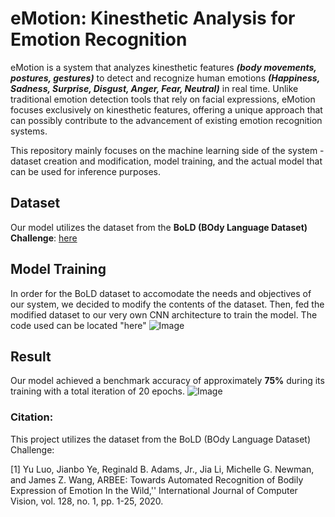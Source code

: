 # eMotion: Kinesthetic Analysis for Emotion Recognition

eMotion is a system that analyzes kinesthetic features ***(body movements, postures, gestures)*** to detect and recognize human emotions ***(Happiness, Sadness, Surprise, Disgust, Anger, Fear, Neutral)*** in real time. Unlike traditional emotion detection tools that rely on facial expressions, eMotion focuses exclusively on kinesthetic features, offering a unique approach that can possibly contribute to the advancement of existing emotion recognition systems.

This repository mainly focuses on the machine learning side of the system - dataset creation and modification, model training, and the actual model that can be used for inference purposes.

## Dataset
Our model utilizes the dataset from the **BoLD (BOdy Language Dataset) Challenge**: [here](https://cydar.ist.psu.edu/emotionchallenge/dataset.php)

## Model Training
In order for the BoLD dataset to accomodate the needs and objectives of our system, we decided to modify the contents of the dataset. Then, fed the modified dataset to our very own CNN architecture to train the model. The code used can be located "here"
![Image](https://github.com/user-attachments/assets/edcdb371-7fda-42d7-896e-1cf99a6effbf)

## Result
Our model achieved a benchmark accuracy of approximately **75%** during its training with a total iteration of 20 epochs.
![Image](https://github.com/user-attachments/assets/9daec850-4e3d-43bb-987d-c8466d83229f)

### Citation:
This project utilizes the dataset from the BoLD (BOdy Language Dataset) Challenge:

[1] Yu Luo, Jianbo Ye, Reginald B. Adams, Jr., Jia Li, Michelle G. Newman, and James Z. Wang, ARBEE: Towards Automated Recognition of Bodily Expression of Emotion In the Wild,'' International Journal of Computer Vision, vol. 128, no. 1, pp. 1-25, 2020.
